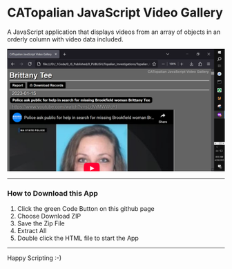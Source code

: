 # CATopalian JavaScript Video Gallery
A JavaScript application that displays videos from an array of objects in an orderly column with video data included.  

![screenshot_001](src/media/textures/screenshots/001.PNG)

---

### How to Download this App
1. Click the green Code Button on this github page
2. Choose Download ZIP
3. Save the Zip File
4. Extract All
5. Double click the HTML file to start the App

---

Happy Scripting :-)

